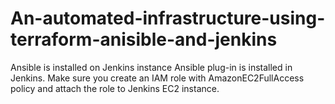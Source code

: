 # An-automated-infrastructure-using-terraform-anisible-and-jenkins
Ansible is installed on Jenkins instance Ansible plug-in is installed in Jenkins. Make sure you create an IAM role with AmazonEC2FullAccess policy and attach the role to Jenkins EC2 instance.
